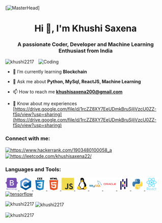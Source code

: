 [![MasterHead](https://encrypted-tbn0.gstatic.com/images?q=tbn:ANd9GcRjs05g6JYXRisGSJugsOqIWO1-09SPUwhsUA&usqp=CAU)]
<h1 align="center">Hi 👋, I'm Khushi Saxena</h1>
<h3 align="center">A passionate Coder, Developer and Machine Learning Enthusiast from India</h3>
<img align="right" alt="Coding" width="400" src="https://encrypted-tbn0.gstatic.com/images?q=tbn:ANd9GcQI4OQ67txelHemKrU21uQrMU2EcK-O1R8N8sjvGZbgbmV6gyKof6i5rSNARZST8n2XBpc&usqp=CAU">

<p align="left"> <img src="https://komarev.com/ghpvc/?username=khushi2217&label=Profile%20views&color=0e75b6&style=flat" alt="khushi2217" /> </p>

- 🌱 I’m currently learning **Blockchain**

- 💬 Ask me about **Python, MySql, ReactJS, Machine Learning**

- 📫 How to reach me **khushisaxena200@gmail.com**

- 📄 Know about my experiences [https://drive.google.com/file/d/1rcZZ8XY7EeUDmkBruSjliVzcU0ZZ-fSp/view?usp=sharing](https://drive.google.com/file/d/1rcZZ8XY7EeUDmkBruSjliVzcU0ZZ-fSp/view?usp=sharing)

<h3 align="left">Connect with me:</h3>
<p align="left">
<a href="https://www.hackerrank.com/https://www.hackerrank.com/1903480100058_a" target="blank"><img align="center" src="https://raw.githubusercontent.com/rahuldkjain/github-profile-readme-generator/master/src/images/icons/Social/hackerrank.svg" alt="https://www.hackerrank.com/1903480100058_a" height="30" width="40" /></a>
<a href="https://www.leetcode.com/https://leetcode.com/khushisaxena22/" target="blank"><img align="center" src="https://raw.githubusercontent.com/rahuldkjain/github-profile-readme-generator/master/src/images/icons/Social/leet-code.svg" alt="https://leetcode.com/khushisaxena22/" height="30" width="40" /></a>
</p>

<h3 align="left">Languages and Tools:</h3>
<p align="left"> <a href="https://getbootstrap.com" target="_blank" rel="noreferrer"> <img src="https://raw.githubusercontent.com/devicons/devicon/master/icons/bootstrap/bootstrap-plain-wordmark.svg" alt="bootstrap" width="40" height="40"/> </a> <a href="https://www.cprogramming.com/" target="_blank" rel="noreferrer"> <img src="https://raw.githubusercontent.com/devicons/devicon/master/icons/c/c-original.svg" alt="c" width="40" height="40"/> </a> <a href="https://www.w3schools.com/css/" target="_blank" rel="noreferrer"> <img src="https://raw.githubusercontent.com/devicons/devicon/master/icons/css3/css3-original-wordmark.svg" alt="css3" width="40" height="40"/> </a> <a href="https://www.w3.org/html/" target="_blank" rel="noreferrer"> <img src="https://raw.githubusercontent.com/devicons/devicon/master/icons/html5/html5-original-wordmark.svg" alt="html5" width="40" height="40"/> </a> <a href="https://developer.mozilla.org/en-US/docs/Web/JavaScript" target="_blank" rel="noreferrer"> <img src="https://raw.githubusercontent.com/devicons/devicon/master/icons/javascript/javascript-original.svg" alt="javascript" width="40" height="40"/> </a> <a href="https://www.linux.org/" target="_blank" rel="noreferrer"> <img src="https://raw.githubusercontent.com/devicons/devicon/master/icons/linux/linux-original.svg" alt="linux" width="40" height="40"/> </a> <a href="https://www.mysql.com/" target="_blank" rel="noreferrer"> <img src="https://raw.githubusercontent.com/devicons/devicon/master/icons/mysql/mysql-original-wordmark.svg" alt="mysql" width="40" height="40"/> </a> <a href="https://www.oracle.com/" target="_blank" rel="noreferrer"> <img src="https://raw.githubusercontent.com/devicons/devicon/master/icons/oracle/oracle-original.svg" alt="oracle" width="40" height="40"/> </a> <a href="https://pandas.pydata.org/" target="_blank" rel="noreferrer"> <img src="https://raw.githubusercontent.com/devicons/devicon/2ae2a900d2f041da66e950e4d48052658d850630/icons/pandas/pandas-original.svg" alt="pandas" width="40" height="40"/> </a> <a href="https://www.python.org" target="_blank" rel="noreferrer"> <img src="https://raw.githubusercontent.com/devicons/devicon/master/icons/python/python-original.svg" alt="python" width="40" height="40"/> </a> <a href="https://reactjs.org/" target="_blank" rel="noreferrer"> <img src="https://raw.githubusercontent.com/devicons/devicon/master/icons/react/react-original-wordmark.svg" alt="react" width="40" height="40"/> </a> <a href="https://www.tensorflow.org" target="_blank" rel="noreferrer"> <img src="https://www.vectorlogo.zone/logos/tensorflow/tensorflow-icon.svg" alt="tensorflow" width="40" height="40"/> </a> </p>

<p><img align="left" src="https://github-readme-stats.vercel.app/api/top-langs?username=khushi2217&show_icons=true&locale=en&layout=compact" alt="khushi2217" /></p>

<p>&nbsp;<img align="center" src="https://github-readme-stats.vercel.app/api?username=khushi2217&show_icons=true&locale=en" alt="khushi2217" /></p>

<p><img align="center" src="https://github-readme-streak-stats.herokuapp.com/?user=khushi2217&" alt="khushi2217" /></p>
